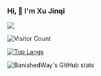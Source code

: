 ### Hi, 👋 I'm Xu Jinqi

![](https://github-readme-stats.vercel.app/api?username=BanishedWay)

![Visitor Count](https://profile-counter.glitch.me/BanishedWay/count.svg)

[![Top Langs](https://github-readme-stats.vercel.app/api/top-langs/?username=BanishedWay&layout=compact)](https://github.com/BanishedWay/github-readme-stats)

![BanishedWay's GitHub stats](https://github-readme-stats.vercel.app/api?username=BanishedWay&show_icons=true&theme=tokyonight)

<!--
**BanishedWay/BanishedWay** is a ✨ _special_ ✨ repository because its `README.md` (this file) appears on your GitHub profile.

Here are some ideas to get you started:

- 🔭 I’m currently working on ...
- 🌱 I’m currently learning ...
- 👯 I’m looking to collaborate on ...
- 🤔 I’m looking for help with ...
- 💬 Ask me about ...
- 📫 How to reach me: ...
- 😄 Pronouns: ...
- ⚡ Fun fact: ...
-->
